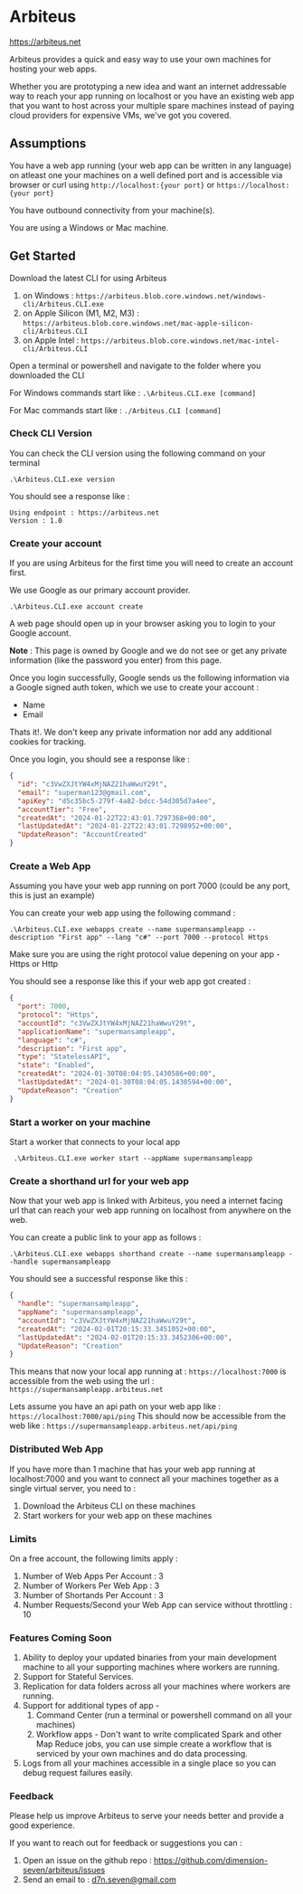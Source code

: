 # Arbiteus

https://arbiteus.net

Arbiteus provides a quick and easy way to use your own machines for hosting your web apps.

Whether you are prototyping a new idea and want an internet addressable way to reach your app running on localhost or you have an existing web app that you want to host across your multiple spare machines instead of paying cloud providers for expensive VMs, we've got you covered.

## Assumptions

You have a web app running (your web app can be written in any language) on atleast one your machines on a well defined port and is accessible via browser or curl using ```http://localhost:{your port}``` or ```https://localhost:{your port}```

You have outbound connectivity from your machine(s).

You are using a Windows or Mac machine.

## Get Started

Download the latest CLI for using Arbiteus 

1. on Windows : ```https://arbiteus.blob.core.windows.net/windows-cli/Arbiteus.CLI.exe```
1. on Apple Silicon (M1, M2, M3) : ```https://arbiteus.blob.core.windows.net/mac-apple-silicon-cli/Arbiteus.CLI```
1. on Apple Intel : ```https://arbiteus.blob.core.windows.net/mac-intel-cli/Arbiteus.CLI```

Open a terminal or powershell and navigate to the folder where you downloaded the CLI

For Windows commands start like : 
```.\Arbiteus.CLI.exe [command]```

For Mac commands start like :
```./Arbiteus.CLI [command]```

### Check CLI Version

You can check the CLI version using the following command on your terminal

```.\Arbiteus.CLI.exe version```

You should see a response like :

```
Using endpoint : https://arbiteus.net
Version : 1.0
```

### Create your account

If you are using Arbiteus for the first time you will need to create an account first.

We use Google as our primary account provider.

```.\Arbiteus.CLI.exe account create```

A web page should open up in your browser asking you to login to your Google account.

**Note** : This page is owned by Google and we do not see or get any private information (like the password you enter) from this page.

Once you login successfully, Google sends us the following information via a Google signed auth token, which we use to create your account :

- Name
- Email

Thats it!. We don't keep any private information nor add any additional cookies for tracking.

Once you login, you should see a response like :

```json
{
  "id": "c3VwZXJtYW4xMjNAZ21haWwuY29t",
  "email": "superman123@gmail.com",
  "apiKey": "d5c35bc5-279f-4a82-bdcc-54d305d7a4ee",
  "accountTier": "Free",
  "createdAt": "2024-01-22T22:43:01.7297368+00:00",
  "lastUpdatedAt": "2024-01-22T22:43:01.7298952+00:00",
  "UpdateReason": "AccountCreated"
}
```

### Create a Web App

Assuming you have your web app running on port 7000 (could be any port, this is just an example)

You can create your web app using the following command :
```
.\Arbiteus.CLI.exe webapps create --name supermansampleapp --description "First app" --lang "c#" --port 7000 --protocol Https
```

Make sure you are using the right protocol value depening on your app - Https or Http

You should see a response like this if your web app got created : 
```json
{
  "port": 7000,
  "protocol": "Https",
  "accountId": "c3VwZXJtYW4xMjNAZ21haWwuY29t",
  "applicationName": "supermansampleapp",
  "language": "c#",
  "description": "First app",
  "type": "StatelessAPI",
  "state": "Enabled",
  "createdAt": "2024-01-30T08:04:05.1430586+00:00",
  "lastUpdatedAt": "2024-01-30T08:04:05.1430594+00:00",
  "UpdateReason": "Creation"
}
```

### Start a worker on your machine

Start a worker that connects to your local app
```
 .\Arbiteus.CLI.exe worker start --appName supermansampleapp
```

### Create a shorthand url for your web app

Now that your web app is linked with Arbiteus, you need a internet facing url that can reach your web app running on localhost from anywhere on the web.

You can create a public link to your app as follows :
```
.\Arbiteus.CLI.exe webapps shorthand create --name supermansampleapp --handle supermansampleapp
```

You should see a successful response like this : 
```json
{
  "handle": "supermansampleapp",
  "appName": "supermansampleapp",
  "accountId": "c3VwZXJtYW4xMjNAZ21haWwuY29t",
  "createdAt": "2024-02-01T20:15:33.3451052+00:00",
  "lastUpdatedAt": "2024-02-01T20:15:33.3452306+00:00",
  "UpdateReason": "Creation"
}
```

This means that now your local app running at : ```https://localhost:7000```
is accessible from the web using the url : ```https://supermansampleapp.arbiteus.net ```

Lets assume you have an api path on your web app like : 
```https://localhost:7000/api/ping```
This should now be accessible from the web like : 
```https://supermansampleapp.arbiteus.net/api/ping```

### Distributed Web App

If you have more than 1 machine that has your web app running at localhost:7000 and you want to connect all your machines together as a single virtual server, you need to : 

1. Download the Arbiteus CLI on these machines
2. Start workers for your web app on these machines

### Limits

On a free account, the following limits apply : 

1. Number of Web Apps Per Account : 3
1. Number of Workers Per Web App : 3
1. Number of Shortands Per Account : 3
1. Number Requests/Second your Web App can service without throttling : 10

### Features Coming Soon

1. Ability to deploy your updated binaries from your main development machine to all your supporting machines where workers are running.
1. Support for Stateful Services.
1. Replication for data folders across all your machines where workers are running.
1. Support for additional types of app - 
	1. Command Center (run a terminal or powershell command on all your machines)
	2. Workflow apps - Don't want to write complicated Spark and other Map Reduce jobs, you can use simple create a workflow that is serviced by your own machines and do data processing.
1. Logs from all your machines accessible in a single place so you can debug request failures easily.

### Feedback

Please help us improve Arbiteus to serve your needs better and provide a good experience.

If you want to reach out for feedback or suggestions you can : 
1. Open an issue on the github repo : https://github.com/dimension-seven/arbiteus/issues
2. Send an email to : d7n.seven@gmail.com 

